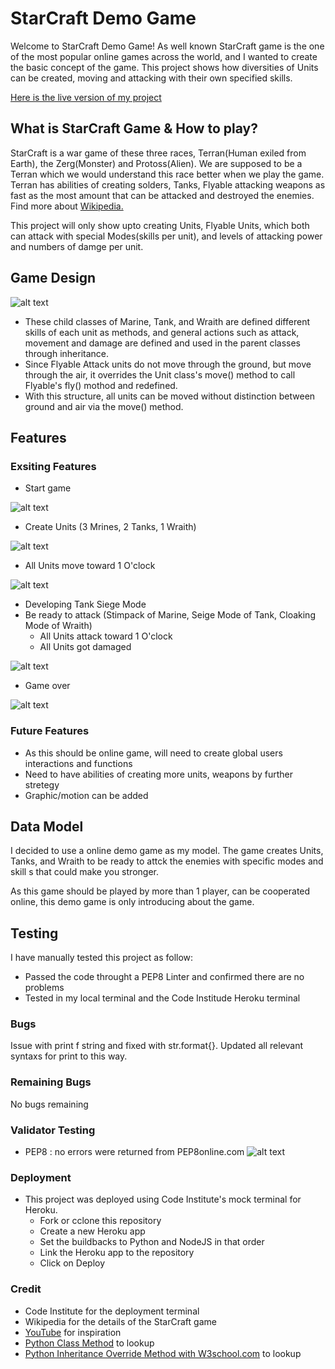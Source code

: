 # StarCraft Demo Game

Welcome to StarCraft Demo Game!
As well known StarCraft game is the one of the most popular online games across the world, and I wanted to create the basic concept of the game.
This project shows how diversities of Units can be created, moving and attacking with their own specified skills.

[Here is the live version of my project](https://starcraft-demo-game.herokuapp.com/)

## What is StarCraft Game & How to play?
StarCraft is a war game of these three races, Terran(Human exiled from Earth), the Zerg(Monster) and Protoss(Alien). We are supposed to be a Terran
which we would understand this race better when we play the game. Terran has abilities of creating solders, Tanks, Flyable attacking weapons as fast
as the most amount that can be attacked and destroyed the enemies. Find more about [Wikipedia.](https://en.wikipedia.org/wiki/StarCraft)

This project will only show upto creating Units, Flyable Units, which both can attack with special Modes(skills per unit), and levels of attacking power and numbers of damge per unit.

## Game Design
![alt text](media/starcraft_game_design.png)

* These child classes of Marine, Tank, and Wraith are defined different skills of each unit as methods, and general actions such as attack, movement and damage are defined and used in the parent classes through inheritance.
* Since Flyable Attack units do not move through the ground, but move through the air, it overrides the Unit class's move() method to call Flyable's fly() mothod and redefined.
* With this structure, all units can be moved without distinction between ground and air via the move() method.


## Features
### Exsiting Features
* Start game

![alt text](media/start_game.png)
* Create Units (3 Mrines, 2 Tanks, 1 Wraith)

![alt text](media/create_units.png)
* All Units move toward 1 O'clock

![alt text](media/move_units.png)
* Developing Tank Siege Mode
* Be ready to attack (Stimpack of Marine, Seige Mode of Tank, Cloaking Mode of Wraith)
  - All Units attack toward 1 O'clock
  - All Units got damaged
  
![alt text](media/attack_damage.png)
* Game over

![alt text](media/quit_game.png)

### Future Features
* As this should be online game, will need to create global users interactions and functions
* Need to have abilities of creating more units, weapons by further stretegy
* Graphic/motion can be added

## Data Model
I decided to use a online demo game as my model. The game creates Units, Tanks, and Wraith to be ready to attck the enemies with specific modes and skill s that could make you stronger.

As this game should be played by more than 1 player, can be cooperated online, this demo game is only introducing about the game.

## Testing
I have manually tested this project as follow:
* Passed the code throught a PEP8 Linter and confirmed there are no problems
* Tested in my local terminal and the Code Institude Heroku terminal

### Bugs
Issue with print f string and fixed with str.format{}. Updated all relevant syntaxs for print to this way.

### Remaining Bugs
No bugs remaining

### Validator Testing
* PEP8 : no errors were returned from PEP8online.com
![alt text](media/PEP8_Python_Validate.png)

### Deployment
- This project was deployed using Code Institute's mock terminal for Heroku.
  - Fork or cclone this repository
  - Create a new Heroku app
  - Set the buildbacks to Python and NodeJS in that order
  - Link the Heroku app to the repository
  - Click on Deploy

### Credit
- Code Institute for the deployment terminal
- Wikipedia for the details of the StarCraft game
- [YouTube](https://www.youtube.com/watch?v=XGf2GcyHPhc) for inspiration
- [Python Class Method](https://pynative.com/python-class-method/#:~:text=Delete%20Class%20Methods-,What%20is%20Class%20Method%20in%20Python,the%20object%20of%20the%20class.) to lookup
- [Python Inheritance Override Method with W3school.com](https://www.w3schools.com/python/python_inheritance.asp) to lookup
